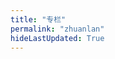 ```yaml
---
title: "专栏"
permalink: "zhuanlan"
hideLastUpdated: True
---
```



<template>
  <div class="zhuanlan-ctn" style="width: 100%;">
    <img
      style="height: 15rem; margin: 1rem auto; display:block;"
      :src="$withBase('/ills/zhuanlan.svg')"
      type="image/svg+xml" draggable="false"/>
    <div class="zl-item" v-for="(item, ind) in zhuanlan" :key="ind">
      <!-- 所有封面大小或者比例为 900 * 330 约 2.35 ：1 -->
      <div @click=lookup(item)>
        <img :src="item.cover" style="width: 100%; border-radius: 4px 4px 0 0;"/>
        <h4 class="zl-item__title">{{ item.title }}</h4>
        <p class="zl-item__info">共 {{ item.num }} 篇 · 发布于：{{ item.date }}</p>
      </div>
      <div v-if="item.showDetail" class="zl-item__pages">
        <div style="font-size: .9rem; color: #666;">{{ item.decription }}</div>
        <el-divider></el-divider>
        <div v-for="(page, ind) in item.pages" class="animated faster slideInDown">
          <el-link :underline="false" :href="page.path" type="primary"
            style="font-size: 1rem; font-weight: 500; line-height: 2rem; text-decorate: none;">
            📄{{ page.title }} >>
          </el-link>
        </div>
      </div>
    </div>
  </div>
</template>

<script>
export default {
  data () {
    return {
      zhuanlan: {}
    }
  },
  methods: {
    lookup(item) {
      console.log(item)
      item.showDetail = !item.showDetail
    }
  },
  mounted () {
    this.zhuanlan = [{
      cover: "http://src.xerrors.fun/blog/20200105/zpJoCBLkleTs.png",
      link: "python-base",
      decription: "这个专栏主要从Python的几个基础的地方来阐述，理解难度很低，并且可帮助有C语言基础的同学快速掌握Python的基础语法知识以及用法，平时写一些字符串处理脚本还是没有问题的；与此同时，该内容也可以帮助学习更深层次的Python的时候，打下一个基础。",
      title: "Python 简单讲解",
      date: "2019-10-07",
      showDetail: false,
      num: 0,
      pages: []
    }]
    var temp = this.$site.pages
    // 筛选标签中带有 zhuanlan 标志的文章
    for (var i = 0; i < temp.length; i++) {
      const tempzl = temp[i].frontmatter.zhuanlan
      if (tempzl) {
        for (var j = 0; j < this.zhuanlan.length; j++){
          if (tempzl === this.zhuanlan[j].link) {
            this.zhuanlan[j].pages.push(temp[i])
            this.zhuanlan[j].num++
          }
        }
      }
    }
    for (var k = 0; k < this.zhuanlan.length; k++) {
      this.zhuanlan[k].pages.sort((a, b) => 
        (new Date(a.frontmatter.date)).getTime() - (new Date(b.frontmatter.date)).getTime())
    }
  }
}
</script>

<style lang="stylus" scoped>
.zl-head
  text-align center
  padding 3rem
.zl-item
  width 80%
  margin 2rem auto
  box-shadow 0px 1px 12px 2px rgba(0,0,0,.1)
  &:hover
    cursor pointer
    box-shadow 0px 1px 16px 2px rgba(0,0,0,.1)
    & ^[0]__info
      opacity 1
  border-radius 4px
  &__title
    display inline-block
    padding-left 1rem
  &__info
    transition opacity 0.3s ease
    opacity 0
    display inline-block
    padding-right 1rem
    float right
    color #aaa
  &__pages
    padding-bottom 2rem
    padding-left 1.5rem
    padding-right 1.5rem
    animation slow-in .5s

@keyframes slow-in
  0%
    max-height 0
  100%
    max-height 600px
</style>
